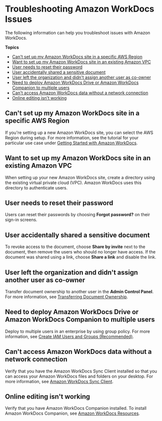 # Troubleshooting Amazon WorkDocs Issues<a name="troubleshooting"></a>

The following information can help you troubleshoot issues with Amazon WorkDocs\.

**Topics**
+ [Can't set up my Amazon WorkDocs site in a specific AWS Region](#region)
+ [Want to set up my Amazon WorkDocs site in an existing Amazon VPC](#existing-vpc)
+ [User needs to reset their password](#password)
+ [User accidentally shared a sensitive document](#sensitive-share)
+ [User left the organization and didn't assign another user as co\-owner](#user-left)
+ [Need to deploy Amazon WorkDocs Drive or Amazon WorkDocs Companion to multiple users](#deploy-multiple)
+ [Can't access Amazon WorkDocs data without a network connection](#access-no-network)
+ [Online editing isn't working](#online-editing)

## Can't set up my Amazon WorkDocs site in a specific AWS Region<a name="region"></a>

If you're setting up a new Amazon WorkDocs site, you can select the AWS Region during setup\. For more information, see the tutorial for your particular use case under [Getting Started with Amazon WorkDocs](getting_started.md)\.

## Want to set up my Amazon WorkDocs site in an existing Amazon VPC<a name="existing-vpc"></a>

When setting up your new Amazon WorkDocs site, create a directory using the existing virtual private cloud \(VPC\)\. Amazon WorkDocs uses this directory to authenticate users\.

## User needs to reset their password<a name="password"></a>

Users can reset their passwords by choosing **Forgot password?** on their sign\-in screens\.

## User accidentally shared a sensitive document<a name="sensitive-share"></a>

To revoke access to the document, choose **Share by invite** next to the document, then remove the users who should no longer have access\. If the document was shared using a link, choose **Share a link** and disable the link\.

## User left the organization and didn't assign another user as co\-owner<a name="user-left"></a>

Transfer document ownership to another user in the **Admin Control Panel**\. For more information, see [Transferring Document Ownership](transfer-docs.md)\.

## Need to deploy Amazon WorkDocs Drive or Amazon WorkDocs Companion to multiple users<a name="deploy-multiple"></a>

Deploy to multiple users in an enterprise by using group policy\. For more information, see [Create IAM Users and Groups \(Recommended\)](prereqs.md#create_iam_user)\.

## Can't access Amazon WorkDocs data without a network connection<a name="access-no-network"></a>

Verify that you have the Amazon WorkDocs Sync Client installed so that you can access your Amazon WorkDocs files and folders on your desktop\. For more information, see [Amazon WorkDocs Sync Client](https://docs.aws.amazon.com/workdocs/latest/userguide/sync_client_help.html)\.

## Online editing isn't working<a name="online-editing"></a>

Verify that you have Amazon WorkDocs Companion installed\. To install Amazon WorkDocs Companion, see [Amazon WorkDocs Resources](https://aws.amazon.com/workdocs/resources/)\.